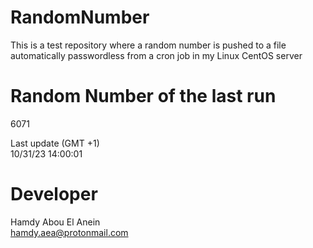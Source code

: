 # RandomNumber    
This is a test repository where a random number is pushed to a file automatically passwordless from a cron job in my Linux CentOS server    
# Random Number of the last run   
6071
      
Last update (GMT +1)    
10/31/23 14:00:01
# Developer    
Hamdy Abou El Anein   
hamdy.aea@protonmail.com
